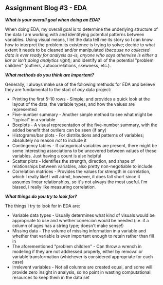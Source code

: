 ## Assignment Blog #3 - EDA

**_What is your overall goal when doing an EDA?_**

When doing EDA, my overall goal is to determine the underlying structure of the data I am working with and identifying potential patterns between variables. Using visual means, I let the data tell me its story so I can know how to interpret the problem its existence is trying to solve; decide to what extent it needs to be cleaned and/or manipulated (_because no collected data is ever ready for analysis as-is, anyone who says otherwise is either a liar or isn't doing analytics right_); and identify all of the potential "problem children" (outliers, autocorrelations, skewness, etc.).

**_What methods do you think are important?_**

Generally, I always make use of the following methods for EDA and believe they are fundamental to the start of _any_ data project:
- Printing the first 5-10 rows - Simple, and provides a quick look at the layout of the data, the variable types, and how the values are represented
- Five-number summary - Another simple method to see what might be "typical" in a variable
- Boxplots - A visual representation of the five-number summary, with the added benefit that outliers can be seen (if any)
- Histograms/bar plots - For distributions and patterns of variables; absolutely no reason _not_ to include it
- Contingency tables - If categorical variables are present, there might be some interesting associations to be uncovered between values of these variables. Just having a count is also helpful
- Scatter plots - Identifies the strength, direction, and shape of relationships between variables, also pretty non-negotiable to include
- Correlation matrices - Provides the values for strength in correlation, which I really like! I will admit, however, it does fall short since it assumes linear relationships, so it's not always the most useful. I'm biased, I really like measuring correlation.

**_What things do you try to look for?_**

The things I try to look for in EDA are:
- Variable data types - Usually determines what kind of visuals would be appropriate to use and whether conercion would be needed (i.e. if a column of ages has a string type; doesn't make sense!)
- Missing data - The volume of missing information in a variable and whether that variable is even important enough to retain rather than fill in
- The aforementioned "problem children" - Can throw a wrench in modeling if they are not addressed properly, either by removal or variable transformation (whichever is considered appropriate for each case)
- Irrelevent variables - Not all columns are created equal, and some will provide zero insight in analysis, so no point in wasting computational resources to keep them in the data set

